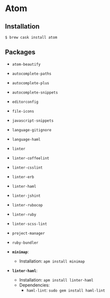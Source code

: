 # Atom

## Installation

```ShellSession
$ brew cask install atom
```

## Packages

- `atom-beautify`
- `autocomplete-paths`
- `autocomplete-plus`
- `autocomplete-snippets`
- `editorconfig`
- `file-icons`
- `javascript-snippets`
- `language-gitignore`
- `language-haml`
- `linter`
- `linter-coffeelint`
- `linter-csslint`
- `linter-erb`
- `linter-haml`
- `linter-jshint`
- `linter-rubocop`
- `linter-ruby`
- `linter-scss-lint`
- `project-manager`
- `ruby-bundler`

- **`minimap`**:
  - Installation: `apm install minimap`

- **`linter-haml`**:
  - Installation: `apm install linter-haml`
  - Dependencies:
    - `haml-lint`: `sudo gem install haml-lint`
